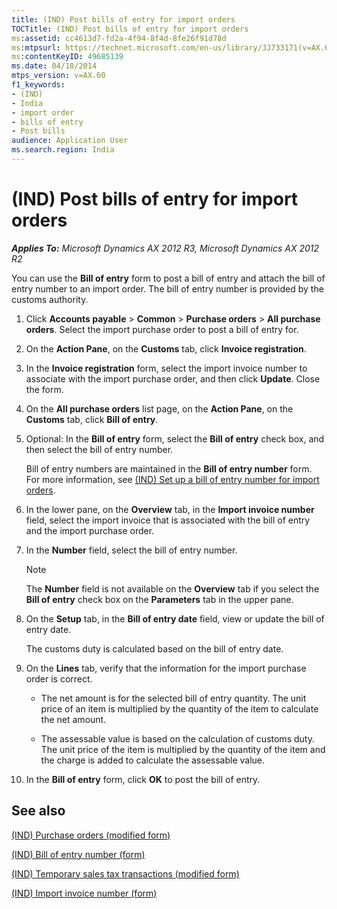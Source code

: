```yaml
---
title: (IND) Post bills of entry for import orders
TOCTitle: (IND) Post bills of entry for import orders
ms:assetid: cc4613d7-fd2a-4f94-8f4d-8fe26f91d78d
ms:mtpsurl: https://technet.microsoft.com/en-us/library/JJ733171(v=AX.60)
ms:contentKeyID: 49685139
ms.date: 04/18/2014
mtps_version: v=AX.60
f1_keywords:
- (IND)
- India
- import order
- bills of entry
- Post bills
audience: Application User
ms.search.region: India
---
```


# (IND) Post bills of entry for import orders 


_**Applies To:** Microsoft Dynamics AX 2012 R3, Microsoft Dynamics AX 2012 R2_

You can use the **Bill of entry** form to post a bill of entry and attach the bill of entry number to an import order. The bill of entry number is provided by the customs authority.

1.  Click **Accounts payable** \> **Common** \> **Purchase orders** \> **All purchase orders**. Select the import purchase order to post a bill of entry for.

2.  On the **Action Pane**, on the **Customs** tab, click **Invoice registration**.

3.  In the **Invoice registration** form, select the import invoice number to associate with the import purchase order, and then click **Update**. Close the form.

4.  On the **All purchase orders** list page, on the **Action Pane**, on the **Customs** tab, click **Bill of entry**.

5.  Optional: In the **Bill of entry** form, select the **Bill of entry** check box, and then select the bill of entry number.
    
    Bill of entry numbers are maintained in the **Bill of entry number** form. For more information, see [(IND) Set up a bill of entry number for import orders](ind-set-up-a-bill-of-entry-number-for-import-orders.md).

6.  In the lower pane, on the **Overview** tab, in the **Import invoice number** field, select the import invoice that is associated with the bill of entry and the import purchase order.

7.  In the **Number** field, select the bill of entry number.
    

    > [!NOTE]
    > <P>The <STRONG>Number</STRONG> field is not available on the <STRONG>Overview</STRONG> tab if you select the <STRONG>Bill of entry</STRONG> check box on the <STRONG>Parameters</STRONG> tab in the upper pane.</P>



8.  On the **Setup** tab, in the **Bill of entry date** field, view or update the bill of entry date.
    
    The customs duty is calculated based on the bill of entry date.

9.  On the **Lines** tab, verify that the information for the import purchase order is correct.
    
      - The net amount is for the selected bill of entry quantity. The unit price of an item is multiplied by the quantity of the item to calculate the net amount.
    
      - The assessable value is based on the calculation of customs duty. The unit price of the item is multiplied by the quantity of the item and the charge is added to calculate the assessable value.

10. In the **Bill of entry** form, click **OK** to post the bill of entry.

## See also

[(IND) Purchase orders (modified form)](https://technet.microsoft.com/en-us/library/jj664798\(v=ax.60\))

[(IND) Bill of entry number (form)](https://technet.microsoft.com/en-us/library/jj664729\(v=ax.60\))

[(IND) Temporary sales tax transactions (modified form)](https://technet.microsoft.com/en-us/library/jj664487\(v=ax.60\))

[(IND) Import invoice number (form)](https://technet.microsoft.com/en-us/library/jj677885\(v=ax.60\))

  


